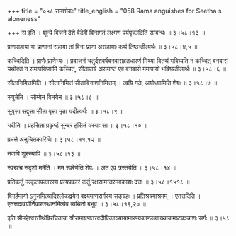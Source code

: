 +++
title = "०५८ रामशोकः"
title_english = "058 Rama anguishes for Seetha s aloneness"

+++
स इति । शून्ये विजने देशे वैदेहीं विनागतं लक्ष्मणं पर्यपृच्छदिति सम्बन्धः  ॥  ३।५८।१३ ॥   

  

प्राणसहाया या प्राणानां सहाया तां विना प्राणा असहायाः कथं तिष्ठन्तीत्यर्थः  ॥  ३।५८।४,५ ॥   

  

कच्चिदिति । प्राणैः प्राणेभ्यः । प्रवाजनं चतुर्दशवर्षवनवासव्रतधारणं मिथ्या वितथं भविष्यति न कच्चित् वनवासं यथोक्तं न समापयिष्यामि कच्चित्, सीतापाये असमाप्त एव वनवासे ममापायो भविष्यतीत्यर्थः  ॥  ३।५८।६ ॥   

  

सीतानिमित्तमिति । सीतानिमित्तं सीताविनाशनिमित्तम् । त्वयि गते, अयोध्यामिति शेषः  ॥  ३।५८।७ ॥   

  

सपुत्रेति । सौम्येन विनयेन  ॥  ३।५८।८ ॥   

  

सुवृत्ता सद्वृत्ता सीता वृत्ता मृता यदीत्यर्थः  ॥  ३।५८।९ ॥   

  

यदीति । प्रहसिता प्रकृष्टं सुन्दरं हसितं यस्याः सा  ॥  ३।५८।१० ॥   

  

प्रमत्ते अनुचितकारिणि  ॥  ३।५८।११,१२ ॥   

  

तवापि शूरस्यापि  ॥  ३।५८।१३ ॥   

  

स्वरश्च सदृशो ममेति । मम स्वरेणेति शेषः । अत एव त्रस्तयेति  ॥  ३।५८।१४ ॥   

  

प्रतिकर्तुं मत्कृतापकारस्य प्रत्यपकारं कर्तुं रक्षसामन्तरमवकाशः दत्तः  ॥  ३।५८।१५१८ ॥   

  

विगर्हमाणो ऽनुजमित्यादिश्लोकद्वयेन वक्ष्यमाणसर्गस्य सङ्ग्रहः । प्रतिश्रयमाश्रमम् । एतत्तदिति । एतत्तदावयोर्निवासस्थानमित्येव व्यथितो बभूव  ॥  ३।५८।१९,२० ॥   

  

इति श्रीमहेश्वरतीर्थविरचितायां श्रीरामायणतत्त्वदीपिकाख्यायामारण्यकाण्डव्याख्यायामष्टपञ्चाशः सर्गः  ॥  ३।५८ ॥   

  


